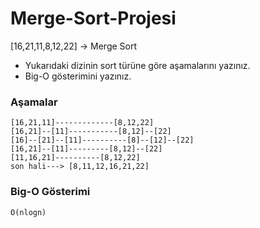 # Merge-Sort-Projesi
[16,21,11,8,12,22] -> Merge Sort
- Yukarıdaki dizinin sort türüne göre aşamalarını yazınız.
- Big-O gösterimini yazınız.
### Aşamalar
```
[16,21,11]-------------[8,12,22]
[16,21]--[11]-----------[8,12]--[22]
[16]--[21]--[11]----------[8]--[12]--[22]
[16,21]--[11]---------[8,12]--[22]
[11,16,21]----------[8,12,22]
son hali---> [8,11,12,16,21,22]
```
### Big-O Gösterimi
```
O(nlogn)
```